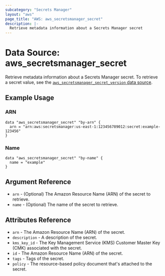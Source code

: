 ```yaml
---
subcategory: "Secrets Manager"
layout: "aws"
page_title: "AWS: aws_secretsmanager_secret"
description: |-
  Retrieve metadata information about a Secrets Manager secret
---
```


# Data Source: aws_secretsmanager_secret

Retrieve metadata information about a Secrets Manager secret. To retrieve a secret value, see the [`aws_secretsmanager_secret_version` data source](/docs/providers/aws/d/secretsmanager_secret_version.html).

## Example Usage

### ARN

```hcl
data "aws_secretsmanager_secret" "by-arn" {
  arn = "arn:aws:secretsmanager:us-east-1:123456789012:secret:example-123456"
}
```

### Name

```hcl
data "aws_secretsmanager_secret" "by-name" {
  name = "example"
}
```

## Argument Reference

* `arn` - (Optional) The Amazon Resource Name (ARN) of the secret to retrieve.
* `name` - (Optional) The name of the secret to retrieve.

## Attributes Reference

* `arn` - The Amazon Resource Name (ARN) of the secret.
* `description` - A description of the secret.
* `kms_key_id` - The Key Management Service (KMS) Customer Master Key (CMK) associated with the secret.
* `id` - The Amazon Resource Name (ARN) of the secret.
* `tags` - Tags of the secret.
* `policy` - The resource-based policy document that's attached to the secret.
